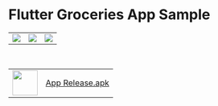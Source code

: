# Flutter Groceries App Sample

<table><tr><td><img src="https://user-images.githubusercontent.com/45191605/160729210-bc80910b-c49f-4878-a0a2-7888ad055aa8.png"/></td>
<td><img src="https://user-images.githubusercontent.com/45191605/160729230-0fcf7ade-1284-41f3-9beb-30684b90db1d.png"/></td>
<td><img src="https://user-images.githubusercontent.com/45191605/160729246-22c01c1a-50a6-43c3-80a4-10cbbed9aff6.png"/></td></tr></table>
<br>
<table><tr><td>
<img src="https://cdn.icon-icons.com/icons2/2753/PNG/512/ext_apk_filetype_icon_176253.png" width="50"/></td><td><a href="https://github.com/Nialixus/groceries_app/raw/master/app-release.apk">App Release.apk</a></td></tr></table>
